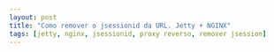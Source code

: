 ```yaml
--- 
layout: post
title: "Como remover o jsessionid da URL. Jetty + NGINX"
tags: [jetty, nginx, jsessionid, proxy reverso, remover jsession]
---
```


